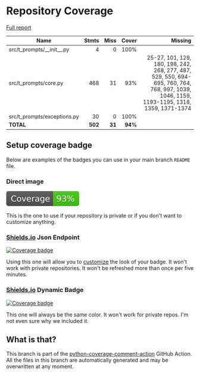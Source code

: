 # Repository Coverage

[Full report](https://htmlpreview.github.io/?https://github.com/habemus-papadum/t-prompts/blob/python-coverage-comment-action-data/htmlcov/index.html)

| Name                           |    Stmts |     Miss |   Cover |   Missing |
|------------------------------- | -------: | -------: | ------: | --------: |
| src/t\_prompts/\_\_init\_\_.py |        4 |        0 |    100% |           |
| src/t\_prompts/core.py         |      468 |       31 |     93% |25-27, 101, 129, 180, 198, 242, 268, 277, 487, 529, 550, 694-695, 760, 764, 768, 997, 1039, 1046, 1159, 1193-1195, 1318, 1359, 1371-1374 |
| src/t\_prompts/exceptions.py   |       30 |        0 |    100% |           |
|                      **TOTAL** |  **502** |   **31** | **94%** |           |


## Setup coverage badge

Below are examples of the badges you can use in your main branch `README` file.

### Direct image

[![Coverage badge](https://raw.githubusercontent.com/habemus-papadum/t-prompts/python-coverage-comment-action-data/badge.svg)](https://htmlpreview.github.io/?https://github.com/habemus-papadum/t-prompts/blob/python-coverage-comment-action-data/htmlcov/index.html)

This is the one to use if your repository is private or if you don't want to customize anything.

### [Shields.io](https://shields.io) Json Endpoint

[![Coverage badge](https://img.shields.io/endpoint?url=https://raw.githubusercontent.com/habemus-papadum/t-prompts/python-coverage-comment-action-data/endpoint.json)](https://htmlpreview.github.io/?https://github.com/habemus-papadum/t-prompts/blob/python-coverage-comment-action-data/htmlcov/index.html)

Using this one will allow you to [customize](https://shields.io/endpoint) the look of your badge.
It won't work with private repositories. It won't be refreshed more than once per five minutes.

### [Shields.io](https://shields.io) Dynamic Badge

[![Coverage badge](https://img.shields.io/badge/dynamic/json?color=brightgreen&label=coverage&query=%24.message&url=https%3A%2F%2Fraw.githubusercontent.com%2Fhabemus-papadum%2Ft-prompts%2Fpython-coverage-comment-action-data%2Fendpoint.json)](https://htmlpreview.github.io/?https://github.com/habemus-papadum/t-prompts/blob/python-coverage-comment-action-data/htmlcov/index.html)

This one will always be the same color. It won't work for private repos. I'm not even sure why we included it.

## What is that?

This branch is part of the
[python-coverage-comment-action](https://github.com/marketplace/actions/python-coverage-comment)
GitHub Action. All the files in this branch are automatically generated and may be
overwritten at any moment.